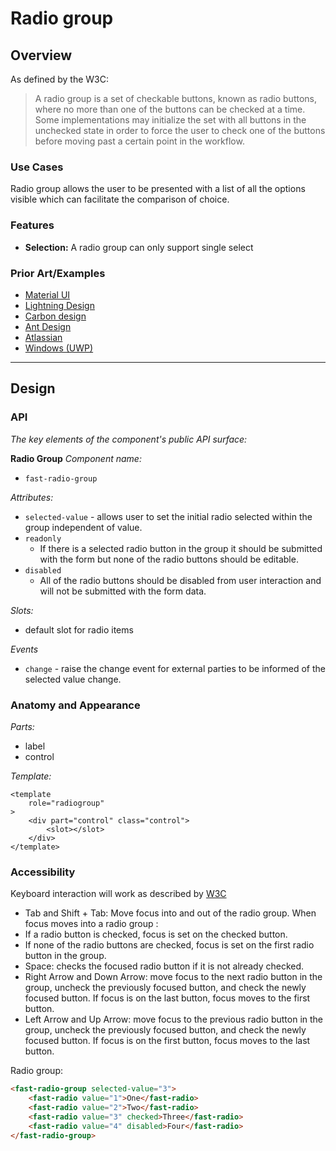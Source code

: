 # Radio group

## Overview

As defined by the W3C:
> A radio group is a set of checkable buttons, known as radio buttons, where no more than one of the buttons can be checked at a time. Some implementations may initialize the set with all buttons in the unchecked state in order to force the user to check one of the buttons before moving past a certain point in the workflow.

### Use Cases

Radio group allows the user to be presented with a list of all the options visible which can facilitate the comparison of choice.
  
### Features

- **Selection:** A radio group can only support single select


### Prior Art/Examples
- [Material UI](https://material-ui.com/api/radio-group/)
- [Lightning Design](https://www.lightningdesignsystem.com/components/radio-group/)
- [Carbon design](https://www.carbondesignsystem.com/components/radio-button/code)
- [Ant Design](https://ant.design/components/radio/)
- [Atlassian](https://atlaskit.atlassian.com/packages/core/radio)
- [Windows (UWP)](https://docs.microsoft.com/en-us/windows/uwp/design/controls-and-patterns/radio-button)

---

## Design

### API

*The key elements of the component's public API surface:*

**Radio Group**
*Component name:*
- `fast-radio-group`

*Attributes:*
- `selected-value` - allows user to set the initial radio selected within the group independent of value.
- `readonly`
  - If there is a selected radio button in the group it should be submitted with the form but none of the radio buttons should be editable.
- `disabled`
  - All of the radio buttons should be disabled from user interaction and will not be submitted with the form data.

*Slots:*
- default slot for radio items

*Events*
- `change` - raise the change event for external parties to be informed of the selected value change.

### Anatomy and Appearance
*Parts:*
- label
- control

*Template:*
```
<template
    role="radiogroup"
>
    <div part="control" class="control">
        <slot></slot>
    </div>
</template>
```


### Accessibility

Keyboard interaction will work as described by [W3C](https://w3c.github.io/aria-practices/#radiobutton)

- Tab and Shift + Tab: Move focus into and out of the radio group. When focus moves into a radio group :
 - If a radio button is checked, focus is set on the checked button.
 - If none of the radio buttons are checked, focus is set on the first radio button in the group.
- Space: checks the focused radio button if it is not already checked.
- Right Arrow and Down Arrow: move focus to the next radio button in the group, uncheck the previously focused button, and check the newly focused button. If focus is on the last button, focus moves to the first button.
- Left Arrow and Up Arrow: move focus to the previous radio button in the group, uncheck the previously focused button, and check the newly focused button. If focus is on the first button, focus moves to the last button.


Radio group:
```html
<fast-radio-group selected-value="3">
    <fast-radio value="1">One</fast-radio>
    <fast-radio value="2">Two</fast-radio>
    <fast-radio value="3" checked>Three</fast-radio>
    <fast-radio value="4" disabled>Four</fast-radio>
</fast-radio-group>
```

